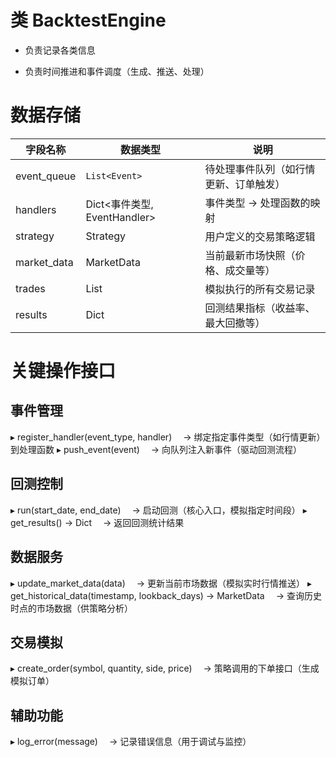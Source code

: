 # 类 ​BacktestEngine
- 负责记录各类信息

- 负责时间推进和事件调度（生成、推送、处理）

# 数据存储
字段名称|数据类型|说明
-|-|-
event_queue|`List<Event>`|待处理事件队列（如行情更新、订单触发）
handlers|Dict<事件类型, EventHandler>|事件类型 → 处理函数的映射
strategy|Strategy|用户定义的交易策略逻辑
market_data|MarketData|当前最新市场快照（价格、成交量等）
trades|List<Trade>|模拟执行的所有交易记录
results|Dict|回测结果指标（收益率、最大回撤等）

# 关键操作接口
## 事件管理​
▸ register_handler(event_type, handler)
　→ 绑定指定事件类型​（如行情更新）到处理函数
▸ push_event(event)
　→ 向队列注入新事件（驱动回测流程）

## ​回测控制​
▸ run(start_date, end_date)
　→ ​启动回测​（核心入口，模拟指定时间段）
▸ get_results() → Dict
　→ 返回回测统计结果

## ​数据服务​
▸ update_market_data(data)
　→ 更新当前市场数据（模拟实时行情推送）
▸ get_historical_data(timestamp, lookback_days) → MarketData
　→ 查询历史时点的市场数据（供策略分析）

## ​交易模拟​
▸ create_order(symbol, quantity, side, price)
　→ 策略调用的下单接口（生成模拟订单）

## ​辅助功能​
▸ log_error(message)
　→ 记录错误信息（用于调试与监控）